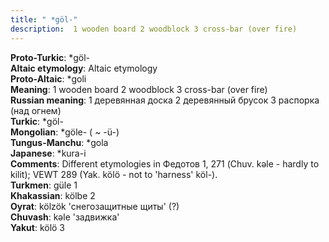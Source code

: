 ```yaml
---
title: " *göl-"
description:  1 wooden board 2 woodblock 3 cross-bar (over fire)
---
```


<strong>Proto-Turkic</strong>:  *göl-<br>
<strong>Altaic etymology</strong>:  Altaic etymology<br>
<strong> Proto-Altaic</strong>:  *goli<br>
<strong>Meaning</strong>:  1 wooden board 2 woodblock 3 cross-bar (over fire)<br>
<strong>Russian meaning</strong>:  1 деревянная доска 2 деревянный брусок 3 распорка (над огнем)<br>
<strong>Turkic</strong>:  *göl-<br>
<strong>Mongolian</strong>:  *göle- ( ~ -ü-)<br>
<strong>Tungus-Manchu</strong>:  *gola<br>
<strong>Japanese</strong>:  *kura-i<br>
<strong>Comments</strong>:  Different etymologies in Федотов 1, 271 (Chuv. kǝle - hardly to kilit); VEWT 289 (Yak. kölö - not to 'harness' köl-).<br>
<strong>Turkmen</strong>:  güle 1<br>
<strong>Khakassian</strong>:  kölbe 2<br>
<strong>Oyrat</strong>:  kölzök 'снегозащитные щиты' (?)<br>
<strong>Chuvash</strong>:  kǝle 'задвижка'<br>
<strong>Yakut</strong>:  kölö 3<br>


